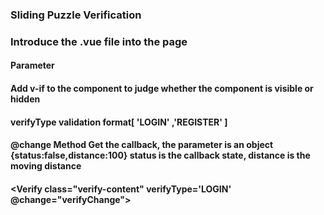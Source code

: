 ### Sliding Puzzle Verification

### Introduce the .vue file into the page

#### Parameter

#### Add v-if to the component to judge whether the component is visible or hidden

#### verifyType validation format[ 'LOGIN' ,'REGISTER' ]

#### @change Method Get the callback, the parameter is an object {status:false,distance:100} status is the callback state, distance is the moving distance

#### <Verify  class="verify-content" verifyType='LOGIN' @change="verifyChange"></Verify>
